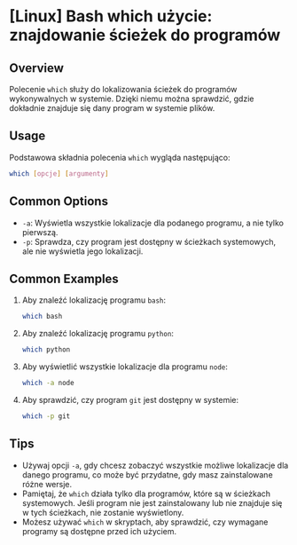 # [Linux] Bash which użycie: znajdowanie ścieżek do programów

## Overview
Polecenie `which` służy do lokalizowania ścieżek do programów wykonywalnych w systemie. Dzięki niemu można sprawdzić, gdzie dokładnie znajduje się dany program w systemie plików.

## Usage
Podstawowa składnia polecenia `which` wygląda następująco:

```bash
which [opcje] [argumenty]
```

## Common Options
- `-a`: Wyświetla wszystkie lokalizacje dla podanego programu, a nie tylko pierwszą.
- `-p`: Sprawdza, czy program jest dostępny w ścieżkach systemowych, ale nie wyświetla jego lokalizacji.

## Common Examples
1. Aby znaleźć lokalizację programu `bash`:
    ```bash
    which bash
    ```

2. Aby znaleźć lokalizację programu `python`:
    ```bash
    which python
    ```

3. Aby wyświetlić wszystkie lokalizacje dla programu `node`:
    ```bash
    which -a node
    ```

4. Aby sprawdzić, czy program `git` jest dostępny w systemie:
    ```bash
    which -p git
    ```

## Tips
- Używaj opcji `-a`, gdy chcesz zobaczyć wszystkie możliwe lokalizacje dla danego programu, co może być przydatne, gdy masz zainstalowane różne wersje.
- Pamiętaj, że `which` działa tylko dla programów, które są w ścieżkach systemowych. Jeśli program nie jest zainstalowany lub nie znajduje się w tych ścieżkach, nie zostanie wyświetlony.
- Możesz używać `which` w skryptach, aby sprawdzić, czy wymagane programy są dostępne przed ich użyciem.